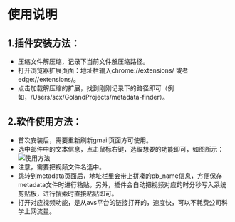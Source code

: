 # 使用说明
## 1.插件安装方法：
- 压缩文件解压缩，记录下当前文件解压缩路径。
- 打开浏览器扩展页面：地址栏输入chrome://extensions/ 或者 edge://extensions/。
- 点击加载解压缩的扩展，找到刚刚记录下的路径即可（例如，/Users/scx/GolandProjects/metadata-finder）。
## 2.软件使用方法：
- 首次安装后，需要重新刷新gmail页面方可使用。
- 选中邮件中的文本信息，点击鼠标右键，选取想要的功能即可，如图所示：
![使用方法](https://github.com/shicheng-camect/metadata_finder_extension/tree/main/metadata-finder/images/README1.png)
- 注意，需要把视频文件名选中。
- 跳转到metadata页面后，地址栏里会带上拼凑的pb_name信息，方便保存metadata文件时进行粘贴。另外，插件会自动把视频对应的时分秒写入系统剪贴板，进行搜索时直接粘贴即可。
- 打开对应视频功能，是从avs平台的链接打开的，速度快，可以不耗费公司科学上网流量。
